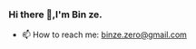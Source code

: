 ### Hi there 👋,I'm Bin ze.
<!-- 
- 🔭 I’m currently studying my master's degree at Nanjing University of Information and Technology
- 🌱 I’m currently learning knowledge in the field of computer vision -->
- 📫 How to reach me: binze.zero@gmail.com
<!-- - ⚡ ROI: computer vision,image classification,object detection,semantic segmentation,pose

<!-- You are my ![Visitor Count](https://profile-counter.glitch.me/Bin-ze/count.svg) visitor,Thank you!-->


<!-- ![Binze's GitHub stats](https://github-readme-stats.vercel.app/api?username=Bin-ze&show_icons=true&theme=tokyonight) -->
